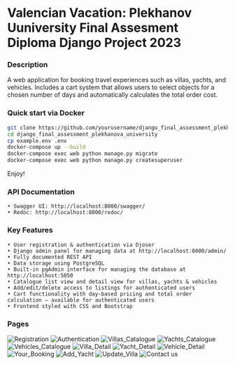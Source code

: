 # Valencian Vacation: Plekhanov Uuniversity Final Assesment Diploma Django Project 2023

### Description
A web application for booking travel experiences such as villas, yachts, and vehicles. Includes a cart system that allows users to select objects for a chosen number of days and automatically calculates the total order cost.

### Quick start via Docker
```bash
git clone https://github.com/yourusername/django_final_assessment_plekhanova_university.git
cd django_final_assessment_plekhanova_university
cp example.env .env
docker-compose up --build
docker-compose exec web python manage.py migrate
docker-compose exec web python manage.py createsuperuser
```
Enjoy!

### API Documentation
    • Swagger UI: http://localhost:8000/swagger/
    • Redoc: http://localhost:8000/redoc/

### Key Features
    • User registration & authentication via Djoser
    • Django admin panel for managing data at http://localhost:8000/admin/
    • Fully documented REST API
    • Data storage using PostgreSQL
    • Built-in pgAdmin interface for managing the database at http://localhost:5050
    • Catalogue list view and detail view for villas, yachts & vehicles
    • Add/edit/delete access to listings for authenticated users
    • Cart functionality with day-based pricing and total order calculation — available for authenticated users
    • Frontend styled with CSS and Bootstrap

### Pages

![Registration](assets/registration.png)
![Authentication](assets/auth.png)
![Villas_Catalogue](assets/villas.png)
![Yachts_Catalogue](assets/yachts.png)
![Vehicles_Catalogue](assets/vehicles.png)
![Villa_Detail](assets/villa_detail.png)
![Yacht_Detail](assets/yacht_detail.png)
![Vehicle_Detail](assets/vehicle_detail.png)
![Your_Booking](assets/booking.png)
![Add_Yacht](assets/yacht_add.png)
![Update_Villa](assets/villa_update.png)
![Contact us](assets/contact_us.png)
